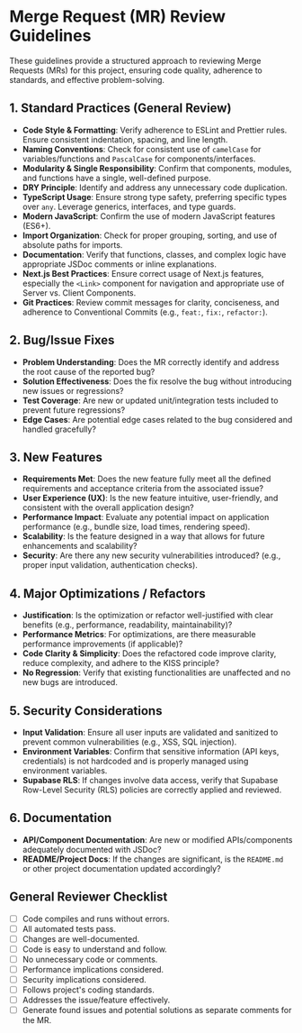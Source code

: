 # Merge Request (MR) Review Guidelines

These guidelines provide a structured approach to reviewing Merge Requests (MRs) for this project, ensuring code quality, adherence to standards, and effective problem-solving.

## 1. Standard Practices (General Review)

*   **Code Style & Formatting**: Verify adherence to ESLint and Prettier rules. Ensure consistent indentation, spacing, and line length.
*   **Naming Conventions**: Check for consistent use of `camelCase` for variables/functions and `PascalCase` for components/interfaces.
*   **Modularity & Single Responsibility**: Confirm that components, modules, and functions have a single, well-defined purpose.
*   **DRY Principle**: Identify and address any unnecessary code duplication.
*   **TypeScript Usage**: Ensure strong type safety, preferring specific types over `any`. Leverage generics, interfaces, and type guards.
*   **Modern JavaScript**: Confirm the use of modern JavaScript features (ES6+).
*   **Import Organization**: Check for proper grouping, sorting, and use of absolute paths for imports.
*   **Documentation**: Verify that functions, classes, and complex logic have appropriate JSDoc comments or inline explanations.
*   **Next.js Best Practices**: Ensure correct usage of Next.js features, especially the `<Link>` component for navigation and appropriate use of Server vs. Client Components.
*   **Git Practices**: Review commit messages for clarity, conciseness, and adherence to Conventional Commits (e.g., `feat:`, `fix:`, `refactor:`).

## 2. Bug/Issue Fixes

*   **Problem Understanding**: Does the MR correctly identify and address the root cause of the reported bug?
*   **Solution Effectiveness**: Does the fix resolve the bug without introducing new issues or regressions?
*   **Test Coverage**: Are new or updated unit/integration tests included to prevent future regressions?
*   **Edge Cases**: Are potential edge cases related to the bug considered and handled gracefully?

## 3. New Features

*   **Requirements Met**: Does the new feature fully meet all the defined requirements and acceptance criteria from the associated issue?
*   **User Experience (UX)**: Is the new feature intuitive, user-friendly, and consistent with the overall application design?
*   **Performance Impact**: Evaluate any potential impact on application performance (e.g., bundle size, load times, rendering speed).
*   **Scalability**: Is the feature designed in a way that allows for future enhancements and scalability?
*   **Security**: Are there any new security vulnerabilities introduced? (e.g., proper input validation, authentication checks).

## 4. Major Optimizations / Refactors

*   **Justification**: Is the optimization or refactor well-justified with clear benefits (e.g., performance, readability, maintainability)?
*   **Performance Metrics**: For optimizations, are there measurable performance improvements (if applicable)?
*   **Code Clarity & Simplicity**: Does the refactored code improve clarity, reduce complexity, and adhere to the KISS principle?
*   **No Regression**: Verify that existing functionalities are unaffected and no new bugs are introduced.

## 5. Security Considerations

*   **Input Validation**: Ensure all user inputs are validated and sanitized to prevent common vulnerabilities (e.g., XSS, SQL injection).
*   **Environment Variables**: Confirm that sensitive information (API keys, credentials) is not hardcoded and is properly managed using environment variables.
*   **Supabase RLS**: If changes involve data access, verify that Supabase Row-Level Security (RLS) policies are correctly applied and reviewed.

## 6. Documentation

*   **API/Component Documentation**: Are new or modified APIs/components adequately documented with JSDoc?
*   **README/Project Docs**: If the changes are significant, is the `README.md` or other project documentation updated accordingly?

## General Reviewer Checklist

- [ ] Code compiles and runs without errors.
- [ ] All automated tests pass.
- [ ] Changes are well-documented.
- [ ] Code is easy to understand and follow.
- [ ] No unnecessary code or comments.
- [ ] Performance implications considered.
- [ ] Security implications considered.
- [ ] Follows project's coding standards.
- [ ] Addresses the issue/feature effectively.
- [ ] Generate found issues and potential solutions as separate comments for the MR.
